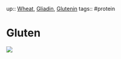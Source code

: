 up:: [Wheat](Wheat.md), [Gliadin](Gliadin), [Glutenin](Glutenin)
tags:: #protein 

# Gluten

![](Pasted%20image%2020221205123356.png)